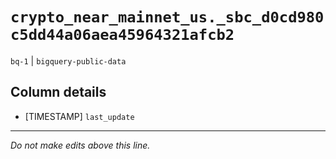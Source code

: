 # `crypto_near_mainnet_us._sbc_d0cd980c5dd44a06aea45964321afcb2`
`bq-1` | `bigquery-public-data`

## Column details
* [TIMESTAMP] `last_update`

-------------------------------------------------------------------------------
*Do not make edits above this line.*
